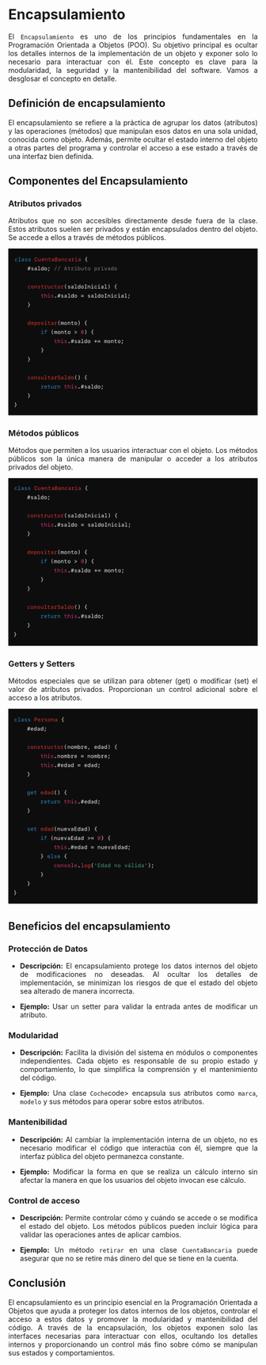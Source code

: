 # Encapsulamiento

<p style="text-align: justify;">El <code>Encapsulamiento</code> es uno de los principios fundamentales en la Programación Orientada a Objetos (POO). Su objetivo principal es ocultar los detalles internos de la implementación de un objeto y exponer solo lo necesario para interactuar con él. Este concepto es clave para la modularidad, la seguridad y la mantenibilidad del software. Vamos a desglosar el concepto en detalle.</p>

## Definición de encapsulamiento
<p style="text-align: justify;">El encapsulamiento se refiere a la práctica de agrupar los datos (atributos) y las operaciones (métodos) que manipulan esos datos en una sola unidad, conocida como objeto. Además, permite ocultar el estado interno del objeto a otras partes del programa y controlar el acceso a ese estado a través de una interfaz bien definida.</p>

## Componentes del Encapsulamiento

### Atributos privados

<p style="text-align: justify;">Atributos que no son accesibles directamente desde fuera de la clase. Estos atributos suelen ser privados y están encapsulados dentro del objeto. Se accede a ellos a través de métodos públicos.</p>

![ejemplo.png](images/ejemplo.png)

### Métodos públicos

<p style="text-align: justify;">Métodos que permiten a los usuarios interactuar con el objeto. Los métodos públicos son la única manera de manipular o acceder a los atributos privados del objeto.</p>

![metodoPublico](images/metodoPublico.png)

### Getters y Setters

<p style="text-align: justify;">Métodos especiales que se utilizan para obtener (get) o modificar (set) el valor de atributos privados. Proporcionan un control adicional sobre el acceso a los atributos.</p>

![gettersYSetters.png](images/gettersYSetters.png)

## Beneficios del encapsulamiento

### Protección de Datos

- <p style="text-align: justify;"><b>Descripción:</b> El encapsulamiento protege los datos internos del objeto de modificaciones no deseadas. Al ocultar los detalles de implementación, se minimizan los riesgos de que el estado del objeto sea alterado de manera incorrecta.</p>
- <p style="text-align: justify;"><b>Ejemplo:</b> Usar un setter para validar la entrada antes de modificar un atributo.</p>

### Modularidad

- <p style="text-align: justify;"><b>Descripción:</b> Facilita la división del sistema en módulos o componentes independientes. Cada objeto es responsable de su propio estado y comportamiento, lo que simplifica la comprensión y el mantenimiento del código.</p>
- <p style="text-align: justify;"><b>Ejemplo:</b> Una clase <code>Coche</code>code> encapsula sus atributos como <code>marca</code>, <code>modelo</code> y sus métodos para operar sobre estos atributos.</p>

### Mantenibilidad

- <p style="text-align: justify;"><b>Descripción:</b> Al cambiar la implementación interna de un objeto, no es necesario modificar el código que interactúa con él, siempre que la interfaz pública del objeto permanezca constante.</p>
- <p style="text-align: justify;"><b>Ejemplo:</b> Modificar la forma en que se realiza un cálculo interno sin afectar la manera en que los usuarios del objeto invocan ese cálculo.</p>

### Control de acceso

- <p style="text-align: justify;"><b>Descripción:</b> Permite controlar cómo y cuándo se accede o se modifica el estado del objeto. Los métodos públicos pueden incluir lógica para validar las operaciones antes de aplicar cambios.</p>
- <p style="text-align: justify;"><b>Ejemplo:</b> Un método <code>retirar</code> en una clase <code>CuentaBancaria</code> puede asegurar que no se retire más dinero del que se tiene en la cuenta.</p>

## Conclusión

<p style="text-align: justify;">El encapsulamiento es un principio esencial en la Programación Orientada a Objetos que ayuda a proteger los datos internos de los objetos, controlar el acceso a estos datos y promover la modularidad y mantenibilidad del código. A través de la encapsulación, los objetos exponen solo las interfaces necesarias para interactuar con ellos, ocultando los detalles internos y proporcionando un control más fino sobre cómo se manipulan sus estados y comportamientos.</p>
